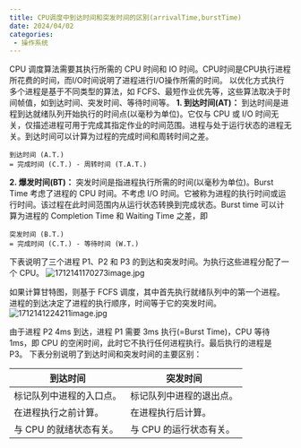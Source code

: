 ```yaml
---
title: CPU调度中到达时间和突发时间的区别(arrivalTime,burstTime)
date: 2024/04/02
categories:
 - 操作系统
---
```


CPU 调度算法需要其执行所需的 CPU 时间和 IO 时间。CPU时间是CPU执行进程所花费的时间，而I/O时间说明了进程进行I/O操作所需的时间。
以优化方式执行多个进程是基于不同类型的算法，如 FCFS、最短作业优先等，这些算法取决于时间帧值，如到达时间、突发时间、等待时间等。
**1. 到达时间(AT)：**
到达时间是进程到达就绪队列开始执行的时间点(以毫秒为单位)。它仅与 CPU 或 I/O 时间无关，仅描述进程可用于完成其指定作业的时间范围。进程与处于运行状态的进程无关。到达时间可以计算为过程的完成时间和周转时间之差。
```
到达时间 (A.T.)
= 完成时间 (C.T.) - 周转时间 (T.A.T.)
```
**2. 爆发时间(BT)：**
突发时间是指进程执行所需的时间(以毫秒为单位)。Burst Time 考虑了进程的 CPU 时间。不考虑 I/O 时间。它被称为进程的执行时间或运行时间。该过程在此时间范围内从运行状态转换到完成状态。Burst time 可以计算为进程的 Completion Time 和 Waiting Time 之差，即
```
突发时间 (B.T.)
= 完成时间 (C.T.) - 等待时间 (W.T.)
```
下表说明了三个进程 P1、P2 和 P3 的到达和突发时间。为执行这些进程分配了一个 CPU。
![1712141170273image.jpg](https://fastly.jsdelivr.net/gh/JaikenWong/Drawing-Bed@main/images/1712141170273image.jpg)

如果计算甘特图，则基于 FCFS 调度，其中首先执行就绪队列中的第一个进程。进程的到达决定了进程的执行顺序，时间等于它的突发时间。
![1712141224211image.jpg](https://fastly.jsdelivr.net/gh/JaikenWong/Drawing-Bed@main/images/1712141224211image.jpg)

由于进程 P2 4ms 到达，进程 P1 需要 3ms 执行(=Burst Time)，CPU 等待 1ms，即 CPU 的空闲时间，此时它不执行任何进程执行。最后执行的进程是 P3。
下表分别说明了到达时间和突发时间的主要区别：

| 到达时间 | 突发时间 |
| --- | --- |
| 标记队列中进程的入口点。 | 标记队列中进程的退出点。 |
| 在进程执行之前计算。 | 在进程执行后计算。 |
| 与 CPU 的就绪状态有关。 | 与 CPU 的运行状态有关。 |

